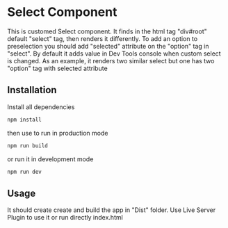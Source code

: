 # Select Component

This is customed Select component. It finds in the html tag "div#root"
default "select" tag, then renders it differently.
To add an option to preselection you should add "selected" attribute on the "option" tag in "select".
By default it adds value in Dev Tools console when custom select is changed.
As an example, it renders two similar select but one has two "option" tag with selected attribute

## Installation  

Install all dependencies

```bash
npm install
```

then use to run in production mode

```bash
npm run build
```

or run it in development mode

```bash
npm run dev
```

## Usage

It should create create and build the app in "Dist" folder. Use Live Server Plugin to use it or run directly index.html
